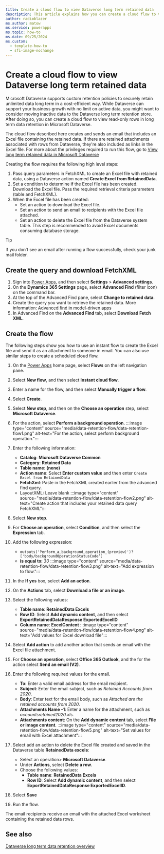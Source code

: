 ```yaml
---
title: Create a cloud flow to view Dataverse long term retained data
description: This article explains how you can create a cloud flow to view Microsoft Dataverse long term retained data.
author: radioblazer
ms.author: matow
ms.service: powerapps
ms.topic: how-to 
ms.date: 09/25/2024
ms.custom:
  - template-how-to
  - sfi-image-nochange
---
```

# Create a cloud flow to view Dataverse long term retained data

Microsoft Dataverse supports custom retention policies to securely retain unlimited data long term in a cost-efficient way. While Dataverse can support your business growth with no limit on active data, you might want to consider moving inactive data to the Dataverse long term retention store. After doing so, you can create a cloud flow to view read-only rows in long term data retention in Microsoft Dataverse.

The cloud flow described here creates and sends an email that includes an Excel file containing the retained data. If there are retained attachments associated with rows from Dataverse, they're also included as links in the Excel file. For more about the privileges required to run this flow, go to [View long term retained data in Microsoft Dataverse](/power-apps/maker/data-platform/data-retention-view)

Creating the flow requires the following high level steps:

1. Pass query parameters in FetchXML to create an Excel file with retained data, using a Dataverse action named **Create Excel from RetainedData**.
1. Set a condition to determine if the Excel file has been created. Download the Excel file. Pass the required retrieval criteria parameters (table and FetchXML).
1. When the Excel file has been created:
   - Set an action to download the Excel file.
   - Set an action to send an email to recipients with the Excel file attached.
   - Set an action to delete the Excel file from the Dataverse system table. This step is recommended to avoid Excel documents consuming database storage.

> [!TIP]
> If you don’t see an email after running a flow successfully, check your junk mail folder.

## Create the query and download FetchXML

1. Sign into [Power Apps](https://make.powerapps.com/?utm_source=padocs&utm_medium=linkinadoc&utm_campaign=referralsfromdoc), and then select **Settings** > **Advanced settings**.
1. On the **Dynamics 365 Settings** page, select **Advanced Find** (filter icon) on the command bar.
1. At the top of the Advanced Find pane, select **Change to retained data**.
1. Create the query you want to retrieve the retained data. More information: [Advanced find in model-driven apps](/power-apps/user/advanced-find)
1. In Advanced Find on the **Advanced Find** tab, select **Download Fetch XML**.

## Create the flow

The following steps show you how to use an instant flow to create the Excel file and send it as an attachment to someone in email. You can also use similar steps to create a scheduled cloud flow.

1. On the [Power Apps](https://make.powerapps.com/?utm_source=padocs&utm_medium=linkinadoc&utm_campaign=referralsfromdoc) home page, select **Flows** on the left navigation pane.
1. Select **New flow**, and then select **Instant cloud flow**.
1. Enter a name for the flow, and then select **Manually trigger a flow**.
1. Select **Create**.
1. Select **New step**, and then on the **Choose an operation** step, select **Microsoft Dataverse**.
1. For the action, select **Perform a background operation**.
   :::image type="content" source="media/data-retention-flow/data-retention-flow1.png" alt-text="For the action, select perform background operation.":::

1. Enter the following information: 
   - **Catalog**: **Microsoft Dataverse Common**
   - **Category**: **Retained Data**
   - **Table name**: **(none)**
   - **Action name**: Select **Enter custom value** and then enter `Create Excel from RetainedData`
   - **FetchXml**: Paste in the FetchXML created earlier from the advanced find query.
   - LayoutXML: Leave blank
   :::image type="content" source="media/data-retention-flow/data-retention-flow2.png" alt-text="Create action that includes your retained data query FetchXML":::
1. Select **New step**.
1. For **Choose an operation**, select **Condition**, and then select the **Expression** tab.
1. Add the following expression:
   - `outputs('Perform_a_background_operation_(preview)')?['body/backgroundOperationStatusCode’]`
   - **is equal to**: *30*
   :::image type="content" source="media/data-retention-flow/data-retention-flow3.png" alt-text="Add expression to flow.":::
1. In the **If yes** box, select **Add an action**.
1. On the **Actions** tab, select **Download a file or an image**.
1. Select the following values:
   - **Table name**: **RetainedData Excels**
   - **Row ID**: Select **Add dynamic content**, and then select **ExportRetainedDataResponse ExportedExcelID**
   - **Column name**: **ExcelContent**
   :::image type="content" source="media/data-retention-flow/data-retention-flow4.png" alt-text="Add values for Excel download file":::

1. Select **Add action** to add another action that sends an email with the Excel file attachment.
1. For **Choose an operation**,  select **Office 365 Outlook**, and the for the action select **Send an email (V2)**.
1. Enter the following required values for the email.
   - **To**: Enter a valid email address for the email recipient.
   - **Subject**: Enter the email subject, such as *Retained Accounts from 2020*.
   - **Body**: Enter text for the email body, such as *Attached are the retained accounts from 2020*.
   - **Attachments Name -1**: Enter a name for the attachment, such as *accountsretained2020.xls*.
   - **Attachments content**: On the **Add dynamic content** tab, select **File or image content**.
   :::image type="content" source="media/data-retention-flow/data-retention-flow5.png" alt-text="Set values for email with Excel attachment":::
1. Select add an action  to delete the Excel file created and saved in the Dataverse table **RetainedData excels**:
   - Select an operation> **Microsoft Dataverse**.
   - Under **Actions**, select **Delete a row**.
   - Choose the following values:
      - **Table name**: **RetainedData Excels**
      - **Row ID**: Select **Add dynamic content**, and then select **ExportRetainedDataResponse ExportedExcelID**.
1. Select **Save**
1. Run the flow.

The email recipients receive an email with the attached Excel worksheet containing the retained data rows.

## See also

[Dataverse long term data retention overview](/power-apps/maker/data-platform/data-retention-overview)
